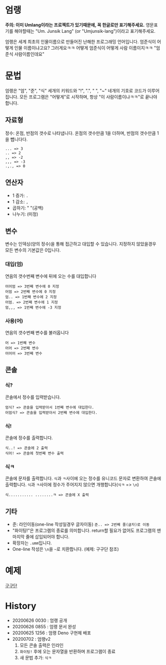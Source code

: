 # 엄랭

**주의: 이미 Umlang이라는 프로젝트가 있기때문에, 꼭 한글로만 표기해주세요.**
영문표기를 해야할때는 "Um. Junsik Lang" (or "Umjunsik-lang")이라고 표기해주세요.

엄랭은 세계 최초의 인물이름으로 만들어진 난해한 프로그래밍 언어입니다. 엄준식이 어떻게 인물 이름이냐고요? 그러게요ㅋㅋ 어떻게 엄준식이 어떻게 사람 이름이지ㅋㅋ "엄준식 사람이름인데요"

# 문법

엄랭은 "엄", "준", "식" 세개의 키워드와 "!", ".", " ", "~" 네개의 기호로 코드가 이루어집니다.
모든 프로그램은 "어떻게"로 시작하며, 항상 "이 사람이름이냐ㅋㅋ"로 끝나야 합니다.

## 자료형

정수: 온점, 반점의 갯수로 나타냅니다. 온점의 갯수만큼 1을 더하며, 반점의 갯수만큼 1을 뻅니다다.

```
... => 3
.. => 2
,, => -2
,,, => -3
.,., => 0
```

## 연산자

- 1 증가: `.`
- 1 감소: `,`
- 곱하기: " "(공백)
- 나누기: (미정)

## 변수

변수는 인덱싱(양의 정수)을 통해 접근하고 대입할 수 있습니다. 지정하지 않았을경우 모든 변수의 기본값은 0입니다.

### 대입(엄)

연음의 갯수번째 변수에 뒤에 오는 수를 대입합니다

```
어어엄 => 3번째 변수에 0 지정
어엄 => 2번째 변수에 0 지정
엄.. => 1번째 변수에 2 지정
어엄. => 2번째 변수에 1 지정
엄,,, => 1번째 변수에 -3 지정
```

### 사용(어)

연음의 갯수번째 변수를 불러옵니다

```
어 => 1번째 변수
어어 => 2번째 변수
어어어 => 3번째 변수
```

## 콘솔

### 식?

콘솔에서 정수를 입력받습니다.

```
엄식? => 콘솔을 입력받아서 1번째 변수에 대입한다.
어엄식? => 콘솔을 입력받아서 2번째 변수에 대입한다.
```

### 식!

콘솔에 정수를 출력합니다.

```tsx
식..! => 콘솔에 2 출력
식어! => 콘솔에 첫번째 변수 출력
```

### 식ㅋ

콘솔에 문자를 출력합니다. `식`과 `ㅋ`사이에 오는 정수를 유니코드 문자로 변환하여 콘솔에 출력합니다. `식`과 `ㅋ`사이에 정수가 주어지지 않으면 개행합니다(`식ㅋ` => `\n`)

```tsx
식........... ........ㅋ => 콘솔에 X 출력
```

## 기타

- 준: 라인이동(one-line 작성일경우 글자이동) `준.. => 2번째 줄(글자)로 이동`
- "화이팅!"은 프로그램의 종료를 의미합니다. return할 필요가 없어도 프로그램의 맨 마지막 줄에 삽입되어야 합니다.
- 확장자는 `.umm`입니다.
- One-line 작성은 `\n`을 `~`로 치환합니다. (예제: 구구단 참조)

# 예제

[구구단](./gugudan.umm)

# History

- 20200626 0030 : 엄랭 공개
- 20200626 0855 : 엄랭 문서 완성
- 20200625 1256 : 엄랭 Deno 구현체 배포
- 20200702 : 엄랭v2
  1. 모든 콘솔 출력은 인라인
  1. `화이팅!` 후에 오는 문자열을 반환하며 프로그램이 종료
  1. 새 문법 추가: `식ㅋ`
